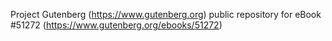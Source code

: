 Project Gutenberg (https://www.gutenberg.org) public repository for
eBook #51272 (https://www.gutenberg.org/ebooks/51272)
